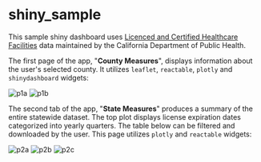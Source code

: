 # shiny_sample
This sample shiny dashboard uses [Licenced and Certified Healthcare Facilities](https://data.chhs.ca.gov/dataset/healthcare-facility-locations/resource/098bbc36-044d-441f-9442-1f4db4d8aaa0) data maintained by the California Department of Public Health.

The first page of the app, "**County Measures**", displays information about the user's selected county. It utilizes `leaflet`, `reactable`, `plotly` and `shinydashboard` widgets:    

![p1a](https://github.com/sgrever/shiny_sample/assets/65444406/343ef57c-352f-406b-b079-5358ac38a6e8)
![p1b](https://github.com/sgrever/shiny_sample/assets/65444406/0cb51ca0-7556-4b7e-a3d3-5659ec9d7f51)


The second tab of the app, "**State Measures**" produces a summary of the entire statewide dataset. The top plot displays license expiration dates categorized into yearly quarters. The table below can be filtered and downloaded by the user. This page utilizes `plotly` and `reactable` widgets:    

![p2a](https://github.com/sgrever/shiny_sample/assets/65444406/efce6a31-e610-476f-a3f9-34fb8f2d0d9b)
![p2b](https://github.com/sgrever/shiny_sample/assets/65444406/9686f746-4c03-4c6b-ac46-05bf8681b780)
![p2c](https://github.com/sgrever/shiny_sample/assets/65444406/9a3172dc-a5a6-497f-9872-98d8a2be71b3)
